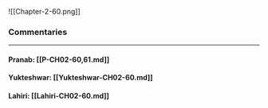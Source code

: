 ![[Chapter-2-60.png]]

### Commentaries

---

#### Pranab: [[P-CH02-60,61.md]]

#### Yukteshwar: [[Yukteshwar-CH02-60.md]]

#### Lahiri: [[Lahiri-CH02-60.md]]
